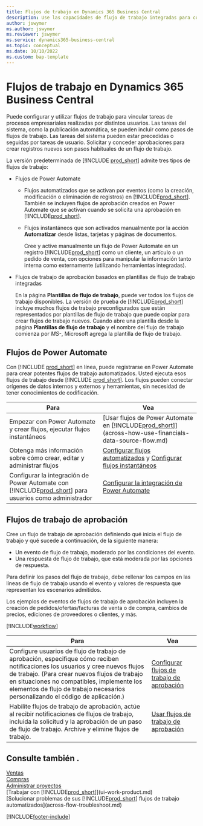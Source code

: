 ```yaml
---
title: Flujos de trabajo en Dynamics 365 Business Central
description: Use las capacidades de flujo de trabajo integradas para configurar flujos de trabajo de aprobación para complementar los flujos de trabajo automatizados basados en Power Automate. Puede configurar pasos para asignar tareas a diferentes personas como parte de las diferentes tareas del proceso empresarial.
author: jswymer
ms.author: jswymer
ms.reviewer: jswymer
ms.service: dynamics365-business-central
ms.topic: conceptual
ms.date: 10/10/2022
ms.custom: bap-template
---
```

# <a name="workflows-in-dynamics-365-business-central"></a>Flujos de trabajo en Dynamics 365 Business Central

Puede configurar y utilizar flujos de trabajo para vincular tareas de procesos empresariales realizadas por distintos usuarios. Las tareas del sistema, como la publicación automática, se pueden incluir como pasos de flujos de trabajo. Las tareas del sistema pueden estar precedidas o seguidas por tareas de usuario. Solicitar y conceder aprobaciones para crear registros nuevos son pasos habituales de un flujo de trabajo.

La versión predeterminada de [!INCLUDE [prod_short](includes/prod_short.md)] admite tres tipos de flujos de trabajo:
  
* Flujos de Power Automate

  * Flujos automatizados que se activan por eventos (como la creación, modificación o eliminación de registros) en [!INCLUDE[prod_short](includes/prod_short.md)]. También se incluyen flujos de aprobación creados en Power Automate que se activan cuando se solicita una aprobación en [!INCLUDE[prod_short](includes/prod_short.md)].
  * Flujos instantáneos que son activados manualmente por la acción **Automatizar** desde listas, tarjetas y páginas de documentos.

    Cree y active manualmente un flujo de Power Automate en un registro [!INCLUDE[prod_short](includes/prod_short.md)] como un cliente, un artículo o un pedido de venta, con opciones para manipular la información tanto interna como externamente (utilizando herramientas integradas).

* Flujos de trabajo de aprobación basados en plantillas de flujo de trabajo integradas

  En la página **Plantillas de flujo de trabajo**, puede ver todos los flujos de trabajo disponibles. La versión de prueba de [!INCLUDE[prod_short](includes/prod_short.md)] incluye muchos flujos de trabajo preconfigurados que están representados por plantillas de flujo de trabajo que puede copiar para crear flujos de trabajo nuevos. Cuando abre una plantilla desde la página **Plantillas de flujo de trabajo** y el nombre del flujo de trabajo comienza por *MS-*, Microsoft agrega la plantilla de flujo de trabajo.

## <a name="power-automate-flows"></a>Flujos de Power Automate

Con [!INCLUDE [prod_short](includes/prod_short.md)] en línea, puede registrarse en Power Automate para crear potentes flujos de trabajo automatizados. Usted ejecuta esos flujos de trabajo desde [!INCLUDE [prod_short](includes/prod_short.md)]. Los flujos pueden conectar orígenes de datos internos y externos y herramientas, sin necesidad de tener conocimientos de codificación.

|**Para** |**Vea**|
|-------|-------|
|Empezar con Power Automate y crear flujos, ejecutar flujos instantáneos|[Usar flujos de Power Automate en [!INCLUDE[prod_short](includes/prod_short.md)]](across-how-use-financials-data-source-flow.md)|
|Obtenga más información sobre cómo crear, editar y administrar flujos|[Configurar flujos automatizados](/dynamics365/business-central/dev-itpro/powerplatform/automate-workflows) y [Configurar flujos instantáneos](/dynamics365/business-central/dev-itpro/powerplatform/instant-flows)|
|Configurar la integración de Power Automate con [!INCLUDE[prod_short](includes/prod_short.md)] para usuarios como administrador|[Configurar la integración de Power Automate](/dynamics365/business-central/dev-itpro/powerplatform/power-automate-setup)|

## <a name="approval-workflows"></a>Flujos de trabajo de aprobación

Cree un flujo de trabajo de aprobación definiendo qué inicia el flujo de trabajo y qué sucede a continuación, de la siguiente manera:

* Un evento de flujo de trabajo, moderado por las condiciones del evento.
* Una respuesta de flujo de trabajo, que está moderada por las opciones de respuesta.

Para definir los pasos del flujo de trabajo, debe rellenar los campos en las líneas de flujo de trabajo usando el evento y valores de respuesta que representan los escenarios admitidos.

Los ejemplos de eventos de flujos de trabajo de aprobación incluyen la creación de pedidos/ofertas/facturas de venta o de compra, cambios de precios, ediciones de proveedores o clientes, y más.

[!INCLUDE[workflow](includes/workflow.md)]

| **Para** | **Vea** |
|--|--|
| Configure usuarios de flujo de trabajo de aprobación, especifique cómo reciben notificaciones los usuarios y cree nuevos flujos de trabajo. (Para crear nuevos flujos de trabajo en situaciones no compatibles, implemente los elementos de flujo de trabajo necesarios personalizando el código de aplicación.) | [Configurar flujos de trabajo de aprobación](across-set-up-workflows.md) |
| Habilite flujos de trabajo de aprobación, actúe al recibir notificaciones de flujos de trabajo, incluida la solicitud y la aprobación de un paso de flujo de trabajo. Archive y elimine flujos de trabajo. | [Usar flujos de trabajo de aprobación](across-use-workflows.md) |

<!--
| Integrate company data with Power Automate workflows, using both internal and external sources and events to create and automate tasks or workflows. | [Use Power Automate Flows in [!INCLUDE[prod_short](includes/prod_short.md)]](across-how-use-financials-data-source-flow.md) |-->

## <a name="see-also"></a>Consulte también .

[Ventas](sales-manage-sales.md)  
[Compras](purchasing-manage-purchasing.md)  
[Administrar proyectos](projects-manage-projects.md)  
[Trabajar con [!INCLUDE[prod_short](includes/prod_short.md)]](ui-work-product.md)  
[Solucionar problemas de sus [!INCLUDE[prod_short](includes/prod_short.md)] flujos de trabajo automatizados](across-flow-troubleshoot.md)  


[!INCLUDE[footer-include](includes/footer-banner.md)]
